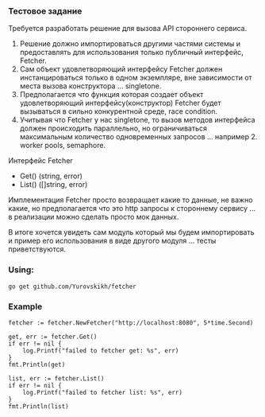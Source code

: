 ### Тестовое задание

Требуется разработать решение для вызова API стороннего сервиса.

1. Решение должно импортироваться другими частями системы и предоставлять для использования только публичный интерфейс, Fetcher.
2. Сам объект удовлетворяющий интерфейсу Fetcher должен инстанцироваться только в одном экземпляре, вне зависимости от места вызова конструктора … singletone.
3. Предполагается что функция которая создает объект удовлетворяющий интерфейсу(конструктор) Fetcher будет вызываться в сильно конкурентной среде, race condition.
4. Учитывая что Fetcher у нас singletone, то вызов методов интерфейса должен происходить параллельно, но ограничиваться максимальным количество одновременных запросов … например 2. worker pools, semaphore.

Интерфейс Fetcher
* Get() (string, error)
* List() ([]string, error)

Имплементация Fetcher просто возвращает какие то данные, не важно какие, но предполагается что это http запросы к стороннему сервису … в реализации можно сделать просто мок данных.

В итоге хочется увидеть сам модуль который мы будем импортировать и пример его использования в виде другого модуля … тесты приветствуются.

### Using:
```go get github.com/Yurovskikh/fetcher```

### Example
    fetcher := fetcher.NewFetcher("http://localhost:8080", 5*time.Second)
    
    get, err := fetcher.Get()
    if err != nil {
    	log.Printf("failed to fetcher get: %s", err)
    }
    fmt.Println(get)
    
    list, err := fetcher.List()
    if err != nil {
    	log.Printf("failed to fetcher list: %s", err)
    }
    fmt.Println(list)